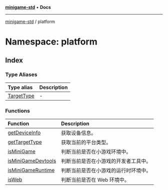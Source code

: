 [**minigame-std**](../../README.md) • **Docs**

***

[minigame-std](../../README.md) / platform

# Namespace: platform

## Index

### Type Aliases

| Type alias | Description |
| :------ | :------ |
| [TargetType](type-aliases/TargetType.md) | - |

### Functions

| Function | Description |
| :------ | :------ |
| [getDeviceInfo](functions/getDeviceInfo.md) | 获取设备信息。 |
| [getTargetType](functions/getTargetType.md) | 获取当前的平台类型。 |
| [isMiniGame](functions/isMiniGame.md) | 判断当前是否在小游戏环境中。 |
| [isMiniGameDevtools](functions/isMiniGameDevtools.md) | 判断当前是否在小游戏的开发者工具中。 |
| [isMiniGameRuntime](functions/isMiniGameRuntime.md) | 判断当前是否在小游戏的运行时环境中。 |
| [isWeb](functions/isWeb.md) | 判断当前是否在 Web 环境中。 |
